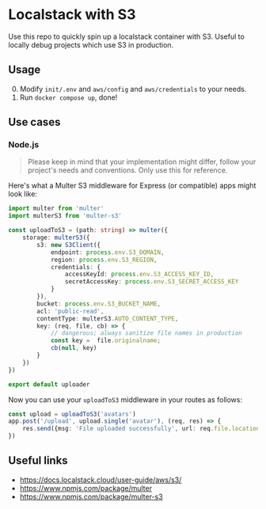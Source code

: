# Localstack with S3
Use this repo to quickly spin up a localstack container with S3. Useful to locally debug projects which use S3 in production.

## Usage
0. Modify `init/.env` and `aws/config` and `aws/credentials` to your needs.
1. Run `docker compose up`, done!

## Use cases
### Node.js
> Please keep in mind that your implementation might differ, follow your project's needs and conventions. Only use this for reference.

Here's what a Multer S3 middleware for Express (or compatible) apps might look like:

```ts
import multer from 'multer'
import multerS3 from 'multer-s3'

const uploadToS3 = (path: string) => multer({
    storage: multerS3({
        s3: new S3Client({
            endpoint: process.env.S3_DOMAIN,
            region: process.env.S3_REGION,
            credentials: {
                accessKeyId: process.env.S3_ACCESS_KEY_ID,
                secretAccessKey: process.env.S3_SECRET_ACCESS_KEY
            }
        }),
        bucket: process.env.S3_BUCKET_NAME,
        acl: 'public-read',
        contentType: multerS3.AUTO_CONTENT_TYPE,
        key: (req, file, cb) => {
            // dangerous; always sanitize file names in production
            const key =  file.originalname; 
            cb(null, key)
        }
    })
})

export default uploader
```

Now you can use your `uploadToS3` middleware in your routes as follows:

```ts
const upload = uploadToS3('avatars')
app.post('/upload', upload.single('avatar'), (req, res) => {
    res.send({msg: 'File uploaded successfully', url: req.file.location})
})
```

## Useful links
- https://docs.localstack.cloud/user-guide/aws/s3/
- https://www.npmjs.com/package/multer
- https://www.npmjs.com/package/multer-s3